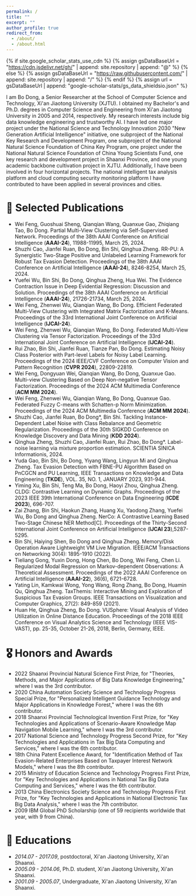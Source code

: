 ```yaml
---
permalink: /
title: ""
excerpt: ""
author_profile: true
redirect_from: 
  - /about/
  - /about.html
---
```


{% if site.google_scholar_stats_use_cdn %}
{% assign gsDataBaseUrl = "https://cdn.jsdelivr.net/gh/" | append: site.repository | append: "@" %}
{% else %}
{% assign gsDataBaseUrl = "https://raw.githubusercontent.com/" | append: site.repository | append: "/" %}
{% endif %}
{% assign url = gsDataBaseUrl | append: "google-scholar-stats/gs_data_shieldsio.json" %}

<span class='anchor' id='about-me'></span>

I am Bo Dong, a Senior Researcher at the School of Computer Science and Technology, Xi'an Jiaotong University (XJTU). I obtained my Bachelor's and Ph.D. degrees in Computer Science and Engineering from Xi'an Jiaotong University in 2005 and 2014, respectively. My research interests include big data knowledge engineering and trustworthy AI. I have led one major project under the National Science and Technology Innovation 2030 "New Generation Artificial Intelligence" initiative, one subproject of the National Key Research and Development Program, one subproject of the National Natural Science Foundation of China Key Program, one project under the National Natural Science Foundation of China Young Scientists Fund, one key research and development project in Shaanxi Province, and one young academic backbone cultivation project in XJTU. Additionally, I have been involved in four horizontal projects. The national intelligent tax analysis platform and cloud computing security monitoring platform I have contributed to have been applied in several provinces and cities.

# 📝 Selected Publications 
- Wei Feng, Guoshuai Sheng, Qianqian Wang, Quanxue Gao, Zhiqiang Tao, Bo Dong. Partial Multi-View Clustering via Self-Supervised Network. Proceedings of the 38th AAAI Conference on Artificial Intelligence (**AAAI-24**), 11988-11995, March 25, 2024.
- Shuzhi Cao, Jianfei Ruan, Bo Dong, Bin Shi, Qinghua Zheng. RR-PU: A Synergistic Two-Stage Positive and Unlabeled Learning Framework for Robust Tax Evasion Detection. Proceedings of the 38th AAAI Conference on Artificial Intelligence (**AAAI-24**), 8246-8254, March 25, 2024.
- Yuefei Wu, Bin Shi, Bo Dong, Qinghua Zheng, Hua Wei. The Evidence Contraction Issue in Deep Evidential Regression: Discussion and Solution. Proceedings of the 38th AAAI Conference on Artificial Intelligence (**AAAI-24**), 21726-21734, March 25, 2024. 
- Wei Feng, Zhenwei Wu, Qianqian Wang, Bo Dong. Efficient Federated Multi-View Clustering with Integrated Matrix Factorization and K-Means. Proceedings of the 33rd International Joint Conference on Artificial Intelligence (**IJCAI-24**).
- Wei Feng, Zhenwei Wu, Qianqian Wang, Bo Dong. Federated Multi-View Clustering via Tensor Factorization. Proceedings of the 33rd International Joint Conference on Artificial Intelligence  (**IJCAI-24**).
- Rui Zhao, Bin Shi, Jianfei Ruan, Tianze Pan, Bo Dong. Estimating Noisy Class Posterior with Part-level Labels for Noisy Label Learning. Proceedings of the 2024 IEEE/CVF Conference on Computer Vision and Pattern Recognition (**CVPR 2024**), 22809-22819. 
- Wei Feng, Dongyuan Wei, Qianqian Wang, Bo Dong, Quanxue Gao. Multi-view Clustering Based on Deep Non-negative Tensor Factorization. Proceedings of the 2024 ACM Multimedia Conference (**ACM MM 2024**).
- Wei Feng, Zhenwei Wu, Qianqian Wang, Bo Dong, Quanxue Gao. Federated Fuzzy C-means with Schatten-p Norm Minimization. Proceedings of the 2024 ACM Multimedia Conference (**ACM MM 2024**).
- Shuzhi Cao, Jianfei Ruan, Bo Dong*, Bin Shi. Tackling Instance-Dependent Label Noise with Class Rebalance and Geometric Regularization. Proceedings of the 30th SIGKDD Conference on Knowledge Discovery and Data Mining (**KDD 2024**).
- Qinghua Zheng, Shuzhi Cao, Jianfei Ruan, Rui Zhao, Bo Dong*. Label-noise learning via mixture proportion estimation. SCIENTIA SINICA Informationis, 2024.
- Yuda Gao, Bin Shi, Bo Dong, Yiyang Wang, Lingyun Mi and Qinghua Zheng. Tax Evasion Detection with FBNE-PU Algorithm Based on PnCGCN and PU Learning, IEEE Transactions on Knowledge and Data Engineering (**TKDE**), VOL. 35, NO. 1, JANUARY 2023, 931-944.
- Yiming Xu, Bin Shi, Teng Ma, Bo Dong, Haoyi Zhou, Qinghua Zheng. CLDG: Contrastive Learning on Dynamic Graphs. Proceedings of the 2023 IEEE 39th International Conference on Data Engineering (**ICDE 2023**), 696-707.
- Zai Zhang, Bin Shi, Haokun Zhang, Huang Xu, Yaodong Zhang, Yuefei Wu, Bo Dong and Qinghua Zheng. NerCo: A Contrastive Learning Based Two-Stage Chinese NER Method[C]. Proceedings of the Thirty-Second International Joint Conference on Artificial Intelligence (**IJCAI 23**),5287-5295.
- Bin Shi, Haiying Shen, Bo Dong and Qinghua Zheng. Memory/Disk Operation Aware Lightweight VM Live Migration. IEEE/ACM Transactions on Networking 30(4): 1895-1910 (2022).
- Tieliang Gong, Yuxin Dong, Hong Chen, Bo Dong, Wei Feng, Chen Li. Regularized Modal Regression on Markov-dependent Observations: A Theoretical Assessment. Proceedings of the 2022 AAAI Conference on Artificial Intelligence (**AAAI-22**), 36(6), 6721-6728.
- Yating Lin, Kamkwai Wong, Yong Wang, Rong Zhang, Bo Dong, Huamin Qu, Qinghua Zheng. TaxThemis: Interactive Mining and Exploration of Suspicious Tax Evasion Groups. IEEE Transactions on Visualization and Computer Graphics, 27(2): 849-859 (2021).
- Huan He, Qinghua Zheng, Bo Dong. VUSphere: Visual Analysis of Video Utilization in Online Distance Education. Proceedings of the 2018 IEEE Conference on Visual Analytics Science and Technology (IEEE VIS-VAST), pp. 25-35, October 21-26, 2018, Berlin, Germany, IEEE.


# 🎖 Honors and Awards
- 2022 Shaanxi Provincial Natural Science First Prize, for "Theories, Methods, and Major Applications of Big Data Knowledge Engineering," where I was the 3rd contributor.
- 2020 China Automation Society Science and Technology Progress Special Prize, for "Personalized Intelligent Guidance Technology and Major Applications in Knowledge Forest," where I was the 6th contributor.
- 2018 Shaanxi Provincial Technological Invention First Prize, for "Key Technologies and Applications of Scenario-Aware Knowledge Map Navigation Mobile Learning," where I was the 3rd contributor.
- 2017 National Science and Technology Progress Second Prize, for "Key Technologies and Applications in Tax Big Data Computing and Services," where I was the 6th contributor.
- 18th China Patent Excellence Award, for "Identification Method of Tax Evasion-Related Enterprises Based on Taxpayer Interest Network Models," where I was the 8th contributor.
- 2015 Ministry of Education Science and Technology Progress First Prize, for "Key Technologies and Applications in National Tax Big Data Computing and Services," where I was the 6th contributor.
- 2013 China Electronics Society Science and Technology Progress First Prize, for "Key Technologies and Applications in National Electronic Tax Big Data Analysis," where I was the 7th contributor.
- 2009 IBM Global PhD Scholarship (one of 59 recipients worldwide that year, with 9 from China).

# 📖 Educations
- *2014.07 - 2017.09*, postdoctoral, Xi'an Jiaotong University, Xi'an Shaanxi.
- *2005.09 - 2014.06*, Ph.D. student, Xi'an Jiaotong University, Xi'an Shaanxi.
- *2001.09 - 2005.07*, Undergraduate, Xi'an Jiaotong University, Xi'an Shaanxi.
